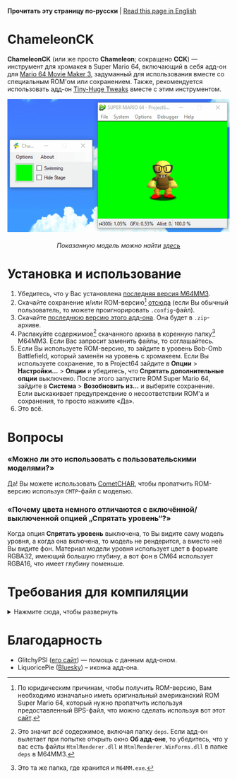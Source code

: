 **Прочитать эту страницу по-русски** | [Read this page in English](https://github.com/vazhka-dolya/ChameleonCK/blob/main/README.md)
# ChameleonCK
**ChameleonCK** (или же просто **Chameleon**; сокращено **CCK**) — инструмент для хромакея в Super Mario 64, включающий в себя адд-он для [Mario 64 Movie Maker 3](https://github.com/projectcomet64/M64MM), задуманный для использования вместе со специальным ROM'ом или сохранением. Также, рекомендуется использовать адд-он [Tiny-Huge Tweaks](https://github.com/vazhka-dolya/TinyHugeTweaks) вместе с этим инструментом.
<p align="center">
  <img src="https://github.com/vazhka-dolya/ChameleonCK/blob/main/GitHubImg/CCK_showcase.gif"/>
</p>
<div align="center">
  <h6>Показанную модель можно найти <a href="https://www.youtube.com/watch?v=6gp2YUWJJQ8">здесь</a></h6>
</div>

# Установка и использование
1. Убедитесь, что у Вас установлена [последняя версия M64MM3](https://github.com/projectcomet64/M64MM/releases/latest).
2. Скачайте сохранение и/или ROM-версию[^1] [отсюда](https://github.com/vazhka-dolya/ChameleonCK/tree/main/SM64) (если Вы обычный пользователь, то можете проигнорировать `.config`-файл).
3. Скачайте [последнюю версию этого адд-она](https://github.com/vazhka-dolya/ChameleonCK/releases/latest). Она будет в `.zip`-архиве.
4. Распакуйте содержимое[^2] скачанного архива в коренную папку[^3] M64MM3. Если Вас запросит заменить файлы, то соглашайтесь.
5. Если Вы используете ROM-версию, то зайдите в уровень Bob-Omb Battlefield, который заменён на уровень с хромакеем. Если Вы используете сохранение, то в Project64 зайдите в **Опции** > **Настройки…** > **Опции** и убедитесь, что **Спрятать дополнительные опции** выключено. После этого запустите ROM Super Mario 64, зайдите в **Система** > **Возобновить из…** и выберите сохранение. Если выскакивает предупреждение о несоответствии ROM'а и сохранения, то просто нажмите «Да».
6. Это всё.
# Вопросы
### «Можно ли это использовать с пользовательскими моделями?»
Да! Вы можете использовать [CometCHAR](https://github.com/projectcomet64/CometCHAR), чтобы пропатчить ROM-версию используя `CMTP`-файл с моделью.
### «Почему цвета немного отличаются с включённой/выключенной опцией „**Спрятать уровень**“?»
Когда опция **Спрятать уровень** выключена, то Вы видите саму модель уровня, а когда она включена, то модель не рендерится, а вместо неё Вы видите фон. Материал модели уровня использует цвет в формате RGBA32, имеющий большую глубину, а вот фон в СМ64 использует RGBA16, что имеет глубину поменьше.
# Требования для компиляции
<details>
  <summary>Нажмите сюда, чтобы развернуть</summary>
  
- Visual Studio 2022.
- Репозиторий M64MM3 в папке под названием `M64MM`, которая находится на одну директорию выше.
  - Пример: если `.sln`-файл BodyStates — `C:/projects/ChameleonCK/ChameleonCK.sln`, то весь репозиторий M64MM3 должен быть в `C:/projects/M64MM`. Желательно, чтобы у путей не было кириллицы.
- Если Вы на Windows, то перед тем, как распаковывать архивы, нажмите правой кнопкой мыши по ним, откройте **Свойства** и посмотрите есть ли опция **Разблокировать**. Если есть, то поставьте на ней галочки и нажмите **Применить**. Если Вы этого не сделаете и архив(-ы) останутся заблокированными, то Вы можете столкнуться с проблемами.
- *В зависимости от ситуации*, Вам *возможно* нужно будет сделать следующее: зайдите в **Меню** > **Средства** > **Диспетчер пакетов NuGet** > **Консоль диспетчера пакетов** и введите `Install-Package HtmlRenderer.WinForms`. После этого, зайдите **Меню** > **Проект** > **Управление пакетами NuGet…** и убедитесь, что у `HtmlRenderer.Core` и `HtmlRenderer.WinForms` последнии версии.

</details>

# Благодарность
- GlitchyPSI ([его сайт](https://glitchypsi.xyz)) — помощь с данным адд-оном.
- LiquoricePie ([Bluesky](https://bsky.app/profile/liquoricepie.bsky.social)) – иконка адд-она.
[^1]: По юридическим причинам, чтобы получить ROM-версию, Вам необходимо изначально иметь оригинальный американский ROM Super Mario 64, который нужно пропатчить используя предоставленный BPS-файл, что можно сделать используя вот этот [сайт](https://hack64.net/tools/patcher.php).
[^2]: Это значит *всё* содержимое, включая папку `deps`. Если адд-он вылетает при попытке открыть окно **Об адд-оне**, то убедитесь, что у вас есть файлы `HtmlRenderer.dll` и `HtmlRenderer.WinForms.dll` в папке `deps` в M64MM3.
[^3]: Это та же папка, где хранится и `M64MM.exe`.
